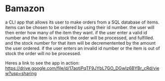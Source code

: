 # Bamazon
a CLI app that allows its user to make orders from a SQL database of items.
items can be chosen to be ordered by using their id number.
the user will then enter how many of the item they want.
if the user enter a valid id number and the item is in stock the order will be processed, and fulfilled.
and the stock number for that item will be decrementented by the amount the user ordered.
if the user enters an invalid id number or the item is out of stock the order will no be processed.

Heres a link to see the app in action: https://drive.google.com/file/d/17aotiPqTF9JYbL7GO_DGwIz6BYBr_cRd/view?usp=sharing

